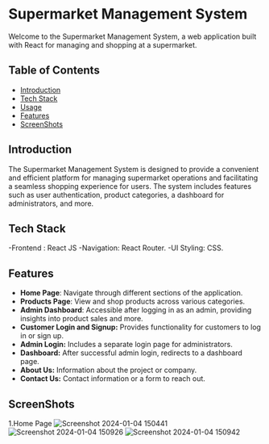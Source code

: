 # Supermarket Management System

Welcome to the Supermarket Management System, a web application built with React for managing and shopping at a supermarket.

## Table of Contents
- [Introduction](#introduction)
- [Tech Stack](#tech-stack)
- [Usage](#usage)
- [Features](#Features)
- [ScreenShots](#ScreenShots)

## Introduction

The Supermarket Management System is designed to provide a convenient and efficient platform for managing supermarket operations and facilitating a seamless shopping experience for users. The system includes features such as user authentication, product categories, a dashboard for administrators, and more.

## Tech Stack

-Frontend : React JS
-Navigation: React Router.
-UI Styling: CSS.

## Features

- **Home Page**: Navigate through different sections of the application.
- **Products Page**: View and shop products across various categories.
- **Admin Dashboard**: Accessible after logging in as an admin, providing insights into product sales and more.
- **Customer Login and Signup:** Provides functionality for customers to log in or sign up.
- **Admin Login:** Includes a separate login page for administrators.
- **Dashboard:** After successful admin login, redirects to a dashboard page.
- **About Us:** Information about the project or company.
- **Contact Us:** Contact information or a form to reach out.

 ## ScreenShots

 1.Home Page
  ![Screenshot 2024-01-04 150441](https://github.com/Girishkanth/React-IRC/assets/117515881/3fa79a2b-613b-4819-8c7d-ea181b0eb510)
  ![Screenshot 2024-01-04 150926](https://github.com/Girishkanth/React-IRC/assets/117515881/4302c246-39c7-47f7-8d34-eb8bb4028312)
  ![Screenshot 2024-01-04 150942](https://github.com/Girishkanth/React-IRC/assets/117515881/79fd434a-7874-4713-89d7-91b9be9fcd7b)
